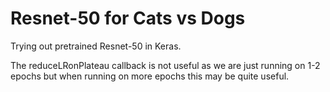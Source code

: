 <h1>Resnet-50 for Cats vs Dogs</h1>

Trying out pretrained Resnet-50 in Keras.

The reduceLRonPlateau callback is not useful as we are just running on 1-2 epochs but when running on more epochs this may be quite useful.
